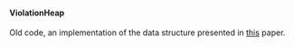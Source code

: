 #### ViolationHeap

Old code, an implementation of the data structure presented in
[this](http://arxiv.org/abs/0812.2851) paper.
